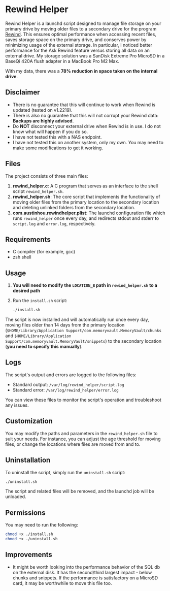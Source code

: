 # Rewind Helper

Rewind Helper is a launchd script designed to manage file storage on your primary drive by moving older files to a secondary drive for the program [Rewind](https://www.rewind.ai). This ensures optimal performance when accessing recent files, saves storage space on the primary drive, and conserves power by minimizing usage of the external storage. In particular, I noticed better performance for the Ask Rewind feature versus storing all data on an external drive. My storage solution was a SanDisk Extreme Pro MicroSD in a BaseQi 420A flush adapter in a MacBook Pro M2 Max.

With my data, there was a **78% reduction in space taken on the internal drive**.

## Disclaimer

- There is no guarantee that this will continue to work when Rewind is updated (tested on v1.2219).
- There is also no guarantee that this will not corrupt your Rewind data: **Backups are highly advised**.
- Do **NOT** disconnect your external drive when Rewind is in use. I do not know what will happen if you do so.
- I have not tested this with a NAS endpoint.
- I have not tested this on another system, only my own. You may need to make some modifications to get it working.

## Files

The project consists of three main files:

1. **rewind_helper.c**: A C program that serves as an interface to the shell script `rewind_helper.sh`.
2. **rewind_helper.sh**: The core script that implements the functionality of moving older files from the primary location to the secondary location and deleting unlinked folders from the secondary location.
3. **com.austinhou.rewindhelper.plist**: The launchd configuration file which runs `rewind_helper` once every day, and redirects stdout and stderr to `script.log` and `error.log`, respectively.

## Requirements

- C compiler (for example, gcc)
- zsh shell

## Usage

1. **You will need to modify the `LOCATION_B` path in `rewind_helper.sh` to a desired path**
2. Run the `install.sh` script:

   ```bash
   ./install.sh
   ```

The script is now installed and will automatically run once every day, moving files older than 14 days from the primary location (`$HOME/Library/Application Support/com.memoryvault.MemoryVault/chunks` and `$HOME/Library/Application Support/com.memoryvault.MemoryVault/snippets`) to the secondary location (**you need to specify this manually**).

## Logs

The script's output and errors are logged to the following files:

- Standard output: `/var/log/rewind_helper/script.log`
- Standard error: `/var/log/rewind_helper/error.log`

You can view these files to monitor the script's operation and troubleshoot any issues.

## Customization

You may modify the paths and parameters in the `rewind_helper.sh` file to suit your needs. For instance, you can adjust the age threshold for moving files, or change the locations where files are moved from and to.

## Uninstallation

To uninstall the script, simply run the `uninstall.sh` script:

```bash
./uninstall.sh
```

The script and related files will be removed, and the launchd job will be unloaded.

## Permissions

You may need to run the following:

```bash
chmod +x ./install.sh
chmod +x ./uninstall.sh
```

## Improvements

- It might be worth looking into the performance behavior of the SQL db on the external disk. It has the second/third largest impact - below chunks and snippets. If the performance is satisfactory on a MicroSD card, it may be worthwhile to move this file too.
